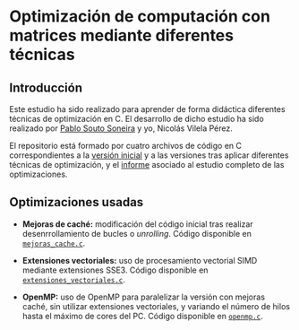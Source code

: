 # Optimización de computación con matrices mediante diferentes técnicas

## Introducción
Este estudio ha sido realizado para aprender de forma didáctica diferentes técnicas de optimización en C. El desarrollo de dicho estudio ha sido realizado por [Pablo Souto Soneira](https://github.com/Pabloo-ss) y yo, Nicolás Vilela Pérez.

El repositorio está formado por cuatro archivos de código en C correspondientes a la [versión inicial](inicial.c) y a las versiones tras aplicar diferentes técnicas de optimización, y el [informe](Informe.pdf) asociado al estudio completo de las optimizaciones.

## Optimizaciones usadas
* __Mejoras de caché:__ modificación del código inicial tras realizar desenrrollamiento de bucles o *unrolling*. Código disponible en [`mejoras_cache.c`](mejoras_cache.c).

* __Extensiones vectoriales:__ uso de procesamiento vectorial SIMD mediante extensiones SSE3. Código disponible en [`extensiones_vectoriales.c`](extensiones_vectoriales.c).

* __OpenMP:__ uso de OpenMP para paralelizar la versión con mejoras caché, sin utilizar extensiones vectoriales, y variando el número de hilos hasta el máximo de cores del PC. Código disponible en [`openmp.c`](openmp.c).
